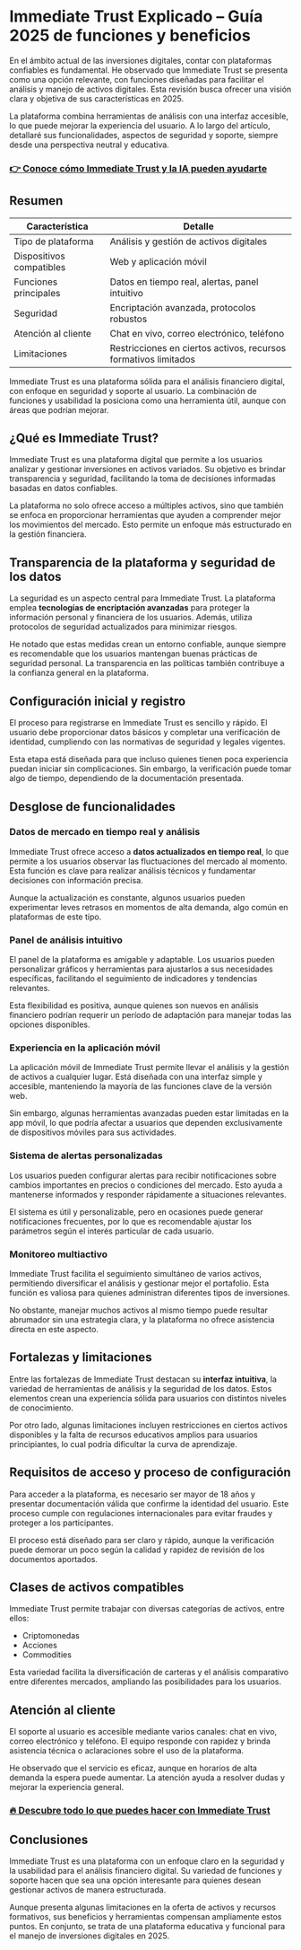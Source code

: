 # Immediate Trust Explicado – Guía 2025 de funciones y beneficios
 

En el ámbito actual de las inversiones digitales, contar con plataformas confiables es fundamental. He observado que Immediate Trust se presenta como una opción relevante, con funciones diseñadas para facilitar el análisis y manejo de activos digitales. Esta revisión busca ofrecer una visión clara y objetiva de sus características en 2025.

La plataforma combina herramientas de análisis con una interfaz accesible, lo que puede mejorar la experiencia del usuario. A lo largo del artículo, detallaré sus funcionalidades, aspectos de seguridad y soporte, siempre desde una perspectiva neutral y educativa.

### [👉 Conoce cómo Immediate Trust y la IA pueden ayudarte](https://tinyurl.com/24m6shke)
## Resumen

| Característica               | Detalle                                    |
|-----------------------------|--------------------------------------------|
| Tipo de plataforma          | Análisis y gestión de activos digitales    |
| Dispositivos compatibles    | Web y aplicación móvil                       |
| Funciones principales       | Datos en tiempo real, alertas, panel intuitivo |
| Seguridad                  | Encriptación avanzada, protocolos robustos |
| Atención al cliente         | Chat en vivo, correo electrónico, teléfono  |
| Limitaciones               | Restricciones en ciertos activos, recursos formativos limitados |

Immediate Trust es una plataforma sólida para el análisis financiero digital, con enfoque en seguridad y soporte al usuario. La combinación de funciones y usabilidad la posiciona como una herramienta útil, aunque con áreas que podrían mejorar.

## ¿Qué es Immediate Trust?

Immediate Trust es una plataforma digital que permite a los usuarios analizar y gestionar inversiones en activos variados. Su objetivo es brindar transparencia y seguridad, facilitando la toma de decisiones informadas basadas en datos confiables.

La plataforma no solo ofrece acceso a múltiples activos, sino que también se enfoca en proporcionar herramientas que ayuden a comprender mejor los movimientos del mercado. Esto permite un enfoque más estructurado en la gestión financiera.

## Transparencia de la plataforma y seguridad de los datos

La seguridad es un aspecto central para Immediate Trust. La plataforma emplea **tecnologías de encriptación avanzadas** para proteger la información personal y financiera de los usuarios. Además, utiliza protocolos de seguridad actualizados para minimizar riesgos.

He notado que estas medidas crean un entorno confiable, aunque siempre es recomendable que los usuarios mantengan buenas prácticas de seguridad personal. La transparencia en las políticas también contribuye a la confianza general en la plataforma.

## Configuración inicial y registro

El proceso para registrarse en Immediate Trust es sencillo y rápido. El usuario debe proporcionar datos básicos y completar una verificación de identidad, cumpliendo con las normativas de seguridad y legales vigentes.

Esta etapa está diseñada para que incluso quienes tienen poca experiencia puedan iniciar sin complicaciones. Sin embargo, la verificación puede tomar algo de tiempo, dependiendo de la documentación presentada.

## Desglose de funcionalidades

### Datos de mercado en tiempo real y análisis

Immediate Trust ofrece acceso a **datos actualizados en tiempo real**, lo que permite a los usuarios observar las fluctuaciones del mercado al momento. Esta función es clave para realizar análisis técnicos y fundamentar decisiones con información precisa.

Aunque la actualización es constante, algunos usuarios pueden experimentar leves retrasos en momentos de alta demanda, algo común en plataformas de este tipo.

### Panel de análisis intuitivo

El panel de la plataforma es amigable y adaptable. Los usuarios pueden personalizar gráficos y herramientas para ajustarlos a sus necesidades específicas, facilitando el seguimiento de indicadores y tendencias relevantes.

Esta flexibilidad es positiva, aunque quienes son nuevos en análisis financiero podrían requerir un período de adaptación para manejar todas las opciones disponibles.

### Experiencia en la aplicación móvil

La aplicación móvil de Immediate Trust permite llevar el análisis y la gestión de activos a cualquier lugar. Está diseñada con una interfaz simple y accesible, manteniendo la mayoría de las funciones clave de la versión web.

Sin embargo, algunas herramientas avanzadas pueden estar limitadas en la app móvil, lo que podría afectar a usuarios que dependen exclusivamente de dispositivos móviles para sus actividades.

### Sistema de alertas personalizadas

Los usuarios pueden configurar alertas para recibir notificaciones sobre cambios importantes en precios o condiciones del mercado. Esto ayuda a mantenerse informados y responder rápidamente a situaciones relevantes.

El sistema es útil y personalizable, pero en ocasiones puede generar notificaciones frecuentes, por lo que es recomendable ajustar los parámetros según el interés particular de cada usuario.

### Monitoreo multiactivo

Immediate Trust facilita el seguimiento simultáneo de varios activos, permitiendo diversificar el análisis y gestionar mejor el portafolio. Esta función es valiosa para quienes administran diferentes tipos de inversiones.

No obstante, manejar muchos activos al mismo tiempo puede resultar abrumador sin una estrategia clara, y la plataforma no ofrece asistencia directa en este aspecto.

## Fortalezas y limitaciones

Entre las fortalezas de Immediate Trust destacan su **interfaz intuitiva**, la variedad de herramientas de análisis y la seguridad de los datos. Estos elementos crean una experiencia sólida para usuarios con distintos niveles de conocimiento.

Por otro lado, algunas limitaciones incluyen restricciones en ciertos activos disponibles y la falta de recursos educativos amplios para usuarios principiantes, lo cual podría dificultar la curva de aprendizaje.

## Requisitos de acceso y proceso de configuración

Para acceder a la plataforma, es necesario ser mayor de 18 años y presentar documentación válida que confirme la identidad del usuario. Este proceso cumple con regulaciones internacionales para evitar fraudes y proteger a los participantes.

El proceso está diseñado para ser claro y rápido, aunque la verificación puede demorar un poco según la calidad y rapidez de revisión de los documentos aportados.

## Clases de activos compatibles

Immediate Trust permite trabajar con diversas categorías de activos, entre ellos:

- Criptomonedas
- Acciones
- Commodities

Esta variedad facilita la diversificación de carteras y el análisis comparativo entre diferentes mercados, ampliando las posibilidades para los usuarios.

## Atención al cliente

El soporte al usuario es accesible mediante varios canales: chat en vivo, correo electrónico y teléfono. El equipo responde con rapidez y brinda asistencia técnica o aclaraciones sobre el uso de la plataforma.

He observado que el servicio es eficaz, aunque en horarios de alta demanda la espera puede aumentar. La atención ayuda a resolver dudas y mejorar la experiencia general.

### [🔥 Descubre todo lo que puedes hacer con Immediate Trust](https://tinyurl.com/24m6shke)
## Conclusiones

Immediate Trust es una plataforma con un enfoque claro en la seguridad y la usabilidad para el análisis financiero digital. Su variedad de funciones y soporte hacen que sea una opción interesante para quienes desean gestionar activos de manera estructurada.

Aunque presenta algunas limitaciones en la oferta de activos y recursos formativos, sus beneficios y herramientas compensan ampliamente estos puntos. En conjunto, se trata de una plataforma educativa y funcional para el manejo de inversiones digitales en 2025.